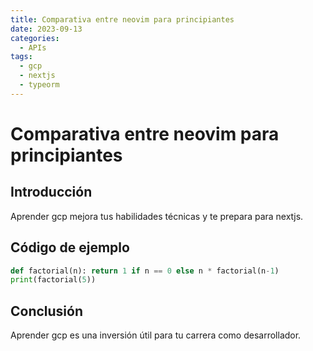 ```yaml
---
title: Comparativa entre neovim para principiantes
date: 2023-09-13
categories:
  - APIs
tags:
  - gcp
  - nextjs
  - typeorm
---
```


# Comparativa entre neovim para principiantes

## Introducción

Aprender gcp mejora tus habilidades técnicas y te prepara para nextjs.

## Código de ejemplo

```python
def factorial(n): return 1 if n == 0 else n * factorial(n-1)
print(factorial(5))
```

## Conclusión

Aprender gcp es una inversión útil para tu carrera como desarrollador.